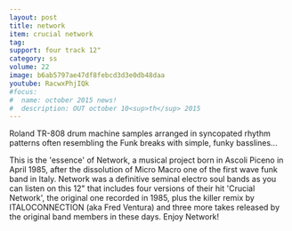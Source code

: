 ```yaml
---
layout: post
title: network
item: crucial network
tag:
support: four track 12"
category: ss
volume: 22
image: b6ab5797ae47df8febcd3d3e0db48daa
youtube: RacwxPhjIQk
#focus:
#  name: october 2015 news!
#  description: OUT october 10<sup>th</sup> 2015
---
```


Roland TR-808 drum machine samples arranged in syncopated rhythm patterns often resembling the Funk breaks with simple, funky basslines...

This is the 'essence' of Network, a musical project born in Ascoli Piceno in April 1985, after the dissolution of Micro Macro one of the first wave funk band in Italy. Network was a definitive seminal electro soul bands as you can listen on this 12" that includes four versions of their hit 'Crucial Network', the original one recorded in 1985, plus the killer remix by ITALOCONNECTION (aka Fred Ventura) and three more takes released by the original band members in these days.
Enjoy Network!
